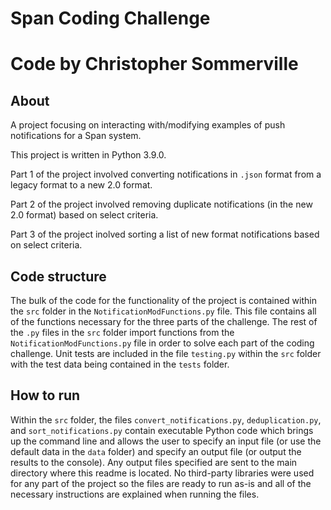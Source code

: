 # Span Coding Challenge
# Code by Christopher Sommerville

## About
A project focusing on interacting with/modifying examples of push notifications for a Span system.

This project is written in Python 3.9.0.

Part 1 of the project involved converting notifications in `.json` format from a legacy format to a new 2.0 format.

Part 2 of the project involved removing duplicate notifications (in the new 2.0 format) based on select criteria.

Part 3 of the project inolved sorting a list of new format notifications based on select criteria.

## Code structure
The bulk of the code for the functionality of the project is contained within the `src` folder in the `NotificationModFunctions.py` file. This file contains all of the functions necessary for the three parts of the challenge. The rest of the `.py` files in the `src` folder import functions from the `NotificationModFunctions.py` file in order to solve each part of the coding challenge.
Unit tests are included in the file `testing.py` within the `src` folder with the test data being contained in the `tests` folder. 

## How to run
Within the `src` folder, the files `convert_notifications.py`, `deduplication.py`, and `sort_notifications.py` contain executable Python code which brings up the command line and allows the user to specify an input file (or use the default data in the `data` folder) and specify an output file (or output the results to the console). Any output files specified are sent to the main directory where this readme is located. No third-party libraries were used for any part of the project so the files are ready to run as-is and all of the necessary instructions are explained when running the files.

